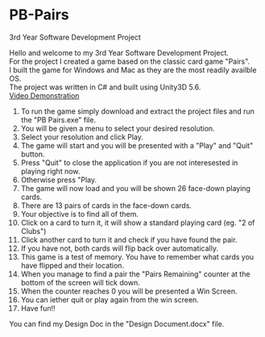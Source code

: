 # PB-Pairs  
3rd Year Software Development Project  

Hello and welcome to my 3rd Year Software Development Project.  
For the project I created a game based on the classic card game "Pairs".   
I built the game for Windows and Mac as they are the most readily availble OS.   
The project was written in C# and built using Unity3D 5.6.  
[Video Demonstration](https://www.youtube.com/watch?v=JYtymT9SzI4 "Video Demonstration")



1. To run the game simply download and extract the project files and run the "PB Pairs.exe" file.    
2. You will be given a menu to select your desired resolution.  
3. Select your resolution and click Play.   
4. The game will start and you will be presented with a "Play" and "Quit" button.  
5. Press "Quit" to close the application if you are not interesested in playing right now.  
6. Otherwise press "Play.  
7. The game will now load and you will be shown 26 face-down playing cards.  
8. There are 13 pairs of cards in the face-down cards.  
9. Your objective is to find all of them.   
10. Click on a card to turn it, it will show a standard playing card (eg. "2 of Clubs")  
11. Click another card to turn it and check if you have found the pair.   
12. If you have not, both cards will flip back over automatically.   
13. This game is a test of memory. You have to remember what cards you have flipped and their location.     
14. When you manage to find a pair the "Pairs Remaining" counter at the bottom of the screen will tick down.   
15. When the counter reaches 0 you will be presented a Win Screen.  
16. You can iether quit or play again from the win screen.  
17. Have fun!!  

You can find my Design Doc in the "Design Document.docx" file.
